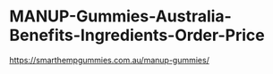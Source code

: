 # MANUP-Gummies-Australia-Benefits-Ingredients-Order-Price
https://smarthempgummies.com.au/manup-gummies/
